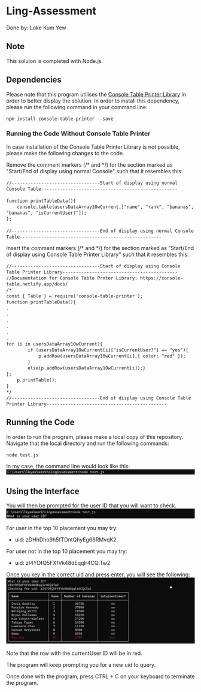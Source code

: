 # Ling-Assessment
Done by: Loke Kum Yew

## Note
This soluion is completed with Node.js.

## Dependencies 
Please note that this program utilises the [Console Table Printer Library](https://console-table.netlify.app/docs/) in order to better display the solution.
In order to install this dependency, please run the following command in your command line:
```
npm install console-table-printer --save
```
### Running the Code Without Console Table Printer
In case installation of the Console Table Printer Library is not possible, please make the following changes to the code. 

Remove the comment markers (/* and */) for the section marked as "Start/End of display using normal Console"
such that it resembles this:
```
//---------------------------------Start of display using normal Console Table---------------------------------------------------

function printTableData(){
	console.table(usersDataArray10wCurrent,["name", "rank", "bananas", "bananas", "isCurrentUser?"]);
};

//---------------------------------End of display using normal Console Table-----------------------------------------------------

```

Insert the comment markers (/* and */) for the section marked as "Start/End of display using Console Table Printer Library"
such that it resembles this:
```
//---------------------------------Start of display using Console Table Printer Library-------------------------------------------
//Documentation for Console Table Prnter Library: https://console-table.netlify.app/docs/
/*
const { Table } = require('console-table-printer');
function printTableData(){
.
.
.
.
.
.
for (i in usersDataArray10wCurrent){
		if (usersDataArray10wCurrent[i]["isCurrentUser?"] == "yes"){
			p.addRow(usersDataArray10wCurrent[i],{ color: "red" });
		}
		else{p.addRow(usersDataArray10wCurrent[i]);}
};
	p.printTable();
}
*/
//---------------------------------End of display using Console Table Printer Library---------------------------------------------
```

## Running the Code
In order to run the program, please make a local copy of this repository.
Navigate that the local directory and run the following commands:

```
node test.js
```

In my case, the command line would look like this:
![image info](./pictures/runCommand.png)

## Using the Interface
You will then be prompted for the user ID that you will want to check.
![image info](./pictures/uidPrompt.png)

For user in the top 10 placement you may try:

- uid: zDHhDho9h5fTDntQhyEg66RMvqK2

For user not in the top 10 placement you may try:

- uid: zI4YDfQ5FXfVk48dEqqlr4CQiTw2

Once you key in the correct uid and press enter, you will see the following:
![image info](./pictures/results.png)

Note that the row with the currentUser ID will be in red.

The program will keep prompting you for a new uid to query.

Once done with the program, press CTRL + C on your keyboard to terminate the program.
